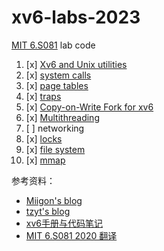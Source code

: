 # xv6-labs-2023
[MIT 6.S081](https://pdos.csail.mit.edu/6.828/2023/) lab code

1. [x] [Xv6 and Unix utilities](https://github.com/Primer-Fan/xv6-labs-2023/tree/util)
2. [x] [system calls](https://github.com/Primer-Fan/xv6-labs-2023/tree/syscall)
3. [x] [page tables](https://github.com/Primer-Fan/xv6-labs-2023/tree/pgtbl)
4. [x] [traps](https://github.com/Primer-Fan/xv6-labs-2023/tree/traps)
5. [x] [Copy-on-Write Fork for xv6](https://github.com/Primer-Fan/xv6-labs-2023/tree/cow)
6. [x] [Multithreading](https://github.com/Primer-Fan/xv6-labs-2023/tree/thread)
7. [ ] networking
8. [x] [locks](https://github.com/Primer-Fan/xv6-labs-2023/tree/lock)
9. [x] [file system](https://github.com/Primer-Fan/xv6-labs-2023/tree/fs)
10. [x] [mmap](https://github.com/Primer-Fan/xv6-labs-2023/tree/mmap)

参考资料：
- [Miigon's blog](https://blog.miigon.net/categories/mit6-s081/)
- [tzyt's blog](https://ttzytt.com/categories/%E5%AE%9E%E9%AA%8C%E8%AE%B0%E5%BD%95/)
- [xv6手册与代码笔记](https://www.zhihu.com/column/c_1345025252318007298)
- [MIT 6.S081 2020 翻译](https://mit-public-courses-cn-translatio.gitbook.io/mit6-s081/)